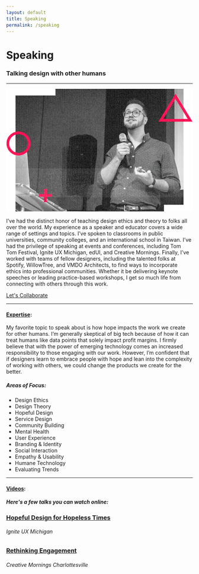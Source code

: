 ```yaml
---
layout: default
title: Speaking
permalink: /speaking
---
```


# Speaking

### Talking design with other humans

---

![Jeremy D. Cherry speaking at an event](/images/speaking-img.jpg)

I’ve had the distinct honor of teaching design ethics and theory to folks all over the world. My experience as a speaker and educator covers a wide range of settings and topics. I’ve spoken to classrooms in public universities, community colleges, and an international school in Taiwan. I’ve had the privilege of speaking at events and conferences, including Tom Tom Festival, Ignite UX Michigan, edUI, and Creative Mornings. Finally, I’ve worked with teams of fellow designers, including the talented folks at Spotify, WillowTree, and VMDO Architects, to find ways to incorporate ethics into professional communities. Whether it be delivering keynote speeches or leading practice-based workshops, I get so much life from connecting with others through this work.

<a href="mailto:speaking@jeremydcherry.com" class="btn">Let's Collaborate</a>

---

#### [Expertise](#expertise):

My favorite topic to speak about is how hope impacts the work we create for other humans. I’m generally skeptical of big tech because of how it can treat humans like data points that solely impact profit margins. I firmly believe that with the power of emerging technology comes an increased responsibility to those engaging with our work. However, I’m confident that if designers learn to embrace people with hope and lean into the complexity of working with others, we could change the products we create for the better.

##### _Areas of Focus:_

* Design Ethics
* Design Theory
* Hopeful Design
* Service Design
* Community Building
* Mental Health
* User Experience
* Branding & Identity
* Social Interaction
* Empathy & Usability
* Humane Technology
* Evaluating Trends

---

#### [Videos](#Videos):

##### _Here's a few talks you can watch online:_

### [Hopeful Design for Hopeless Times](https://www.youtube.com/watch?v=m6jV0ygv56Y)
###### Ignite UX Michigan

### [Rethinking Engagement](https://creativemornings.com/talks/jeremy-cherry/1)
###### Creative Mornings Charlottesville